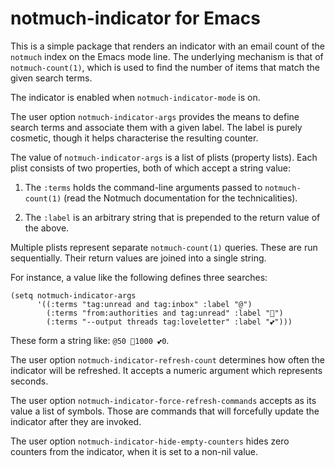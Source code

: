 # notmuch-indicator for Emacs

This is a simple package that renders an indicator with an email count
of the `notmuch` index on the Emacs mode line.  The underlying mechanism
is that of `notmuch-count(1)`, which is used to find the number of items
that match the given search terms.

The indicator is enabled when `notmuch-indicator-mode` is on.

The user option `notmuch-indicator-args` provides the means to define
search terms and associate them with a given label.  The label is purely
cosmetic, though it helps characterise the resulting counter.

The value of `notmuch-indicator-args` is a list of plists (property
lists).  Each plist consists of two properties, both of which accept a
string value:

1. The `:terms` holds the command-line arguments passed to
   `notmuch-count(1)` (read the Notmuch documentation for the
   technicalities).

2. The `:label` is an arbitrary string that is prepended to the return
   value of the above.

Multiple plists represent separate `notmuch-count(1)` queries.  These
are run sequentially.  Their return values are joined into a single
string.

For instance, a value like the following defines three searches:

```elisp
(setq notmuch-indicator-args
      '((:terms "tag:unread and tag:inbox" :label "@")
        (:terms "from:authorities and tag:unread" :label "👺")
        (:terms "--output threads tag:loveletter" :label "💕")))
```

These form a string like: `@50 👺1000 💕0`.

The user option `notmuch-indicator-refresh-count` determines how often
the indicator will be refreshed.  It accepts a numeric argument which
represents seconds.

The user option `notmuch-indicator-force-refresh-commands` accepts as
its value a list of symbols.  Those are commands that will forcefully
update the indicator after they are invoked.

The user option `notmuch-indicator-hide-empty-counters` hides zero
counters from the indicator, when it is set to a non-nil value.
